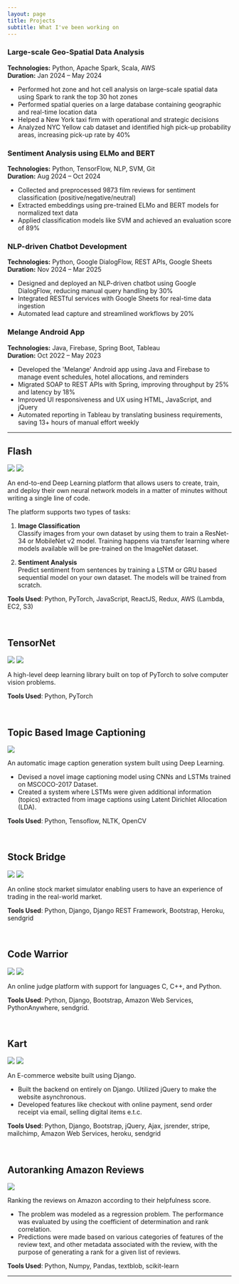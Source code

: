 ```yaml
---
layout: page
title: Projects
subtitle: What I've been working on
---
```


### Large-scale Geo-Spatial Data Analysis
**Technologies:** Python, Apache Spark, Scala, AWS  
**Duration:** Jan 2024 – May 2024

- Performed hot zone and hot cell analysis on large-scale spatial data using Spark to rank the top 30 hot zones
- Performed spatial queries on a large database containing geographic and real-time location data
- Helped a New York taxi firm with operational and strategic decisions
- Analyzed NYC Yellow cab dataset and identified high pick-up probability areas, increasing pick-up rate by 40%

### Sentiment Analysis using ELMo and BERT
**Technologies:** Python, TensorFlow, NLP, SVM, Git  
**Duration:** Aug 2024 – Oct 2024

- Collected and preprocessed 9873 film reviews for sentiment classification (positive/negative/neutral)
- Extracted embeddings using pre-trained ELMo and BERT models for normalized text data
- Applied classification models like SVM and achieved an evaluation score of 89%

### NLP-driven Chatbot Development
**Technologies:** Python, Google DialogFlow, REST APIs, Google Sheets  
**Duration:** Nov 2024 – Mar 2025

- Designed and deployed an NLP-driven chatbot using Google DialogFlow, reducing manual query handling by 30%
- Integrated RESTful services with Google Sheets for real-time data ingestion
- Automated lead capture and streamlined workflows by 20%

### Melange Android App
**Technologies:** Java, Firebase, Spring Boot, Tableau  
**Duration:** Oct 2022 – May 2023

- Developed the 'Melange' Android app using Java and Firebase to manage event schedules, hotel allocations, and reminders
- Migrated SOAP to REST APIs with Spring, improving throughput by 25% and latency by 18%
- Improved UI responsiveness and UX using HTML, JavaScript, and jQuery
- Automated reporting in Tableau by translating business requirements, saving 13+ hours of manual effort weekly

---

## Flash

<a href="https://shan18.github.io/Flash" target="_blank"><img src="https://img.shields.io/badge/Website-9cf"></a>
<a href="https://github.com/shan18/Flash" target="_blank"><img src="https://img.shields.io/badge/GitHub-blue"></a>

An end-to-end Deep Learning platform that allows users to create, train, and deploy their own neural network models in a matter of minutes without writing a single line of code.

The platform supports two types of tasks:

1. **Image Classification**  
   Classify images from your own dataset by using them to train a ResNet-34 or MobileNet v2 model. Training happens via transfer learning where models available will be pre-trained on the ImageNet dataset.

2. **Sentiment Analysis**  
   Predict sentiment from sentences by training a LSTM or GRU based sequential model on your own dataset. The models will be trained from scratch.

**Tools Used**: Python, PyTorch, JavaScript, ReactJS, Redux, AWS (Lambda, EC2, S3)

<br/>

## TensorNet

<a href="https://pypi.org/project/torch-tensornet/" target="_blank"><img src="https://img.shields.io/badge/PyPI-9cf"></a>
<a href="https://github.com/shan18/TensorNet" target="_blank"><img src="https://img.shields.io/badge/GitHub-blue"></a>

A high-level deep learning library built on top of PyTorch to solve computer vision problems.

**Tools Used**: Python, PyTorch

<br/>

## Topic Based Image Captioning

<a href="https://github.com/shan18/Topic-Based-Image-Captioning" target="_blank"><img src="https://img.shields.io/badge/GitHub-blue"></a>

An automatic image caption generation system built using Deep Learning.

- Devised a novel image captioning model using CNNs and LSTMs trained on MSCOCO-2017 Dataset.
- Created a system where LSTMs were given additional information (topics) extracted from image captions using Latent Dirichlet Allocation (LDA).

**Tools Used**: Python, Tensoflow, NLTK, OpenCV

<br/>

## Stock Bridge

<a href="https://stock-bridge.herokuapp.com" target="_blank"><img src="https://img.shields.io/badge/Website-9cf"></a>
<a href="https://github.com/shan18/Stock-Bridge" target="_blank"><img src="https://img.shields.io/badge/GitHub-blue"></a>

An online stock market simulator enabling users to have an experience of trading in the real-world market.

**Tools Used**: Python, Django, Django REST Framework, Bootstrap, Heroku, sendgrid

<br/>

## Code Warrior

<a href="https://nitmz.pythonanywhere.com/" target="_blank"><img src="https://img.shields.io/badge/Website-9cf"></a>
<a href="https://github.com/shan18/Code-Warrior" target="_blank"><img src="https://img.shields.io/badge/GitHub-blue"></a>

An online judge platform with support for languages C, C++, and Python.

**Tools Used**: Python, Django, Bootstrap, Amazon Web Services, PythonAnywhere, sendgrid.

<br/>

## Kart

<a href="https://shan-kart.herokuapp.com/" target="_blank"><img src="https://img.shields.io/badge/Website-9cf"></a>
<a href="https://github.com/shan18/Kart" target="_blank"><img src="https://img.shields.io/badge/GitHub-blue"></a>

An E-commerce website built using Django.

- Built the backend on entirely on Django. Utilized jQuery to make the website asynchronous.
- Developed features like checkout with online payment, send order receipt via email, selling digital items e.t.c.

**Tools Used**: Python, Django, Bootstrap, jQuery, Ajax, jsrender, stripe, mailchimp, Amazon Web Services, heroku, sendgrid

<br/>

## Autoranking Amazon Reviews

<a href="https://github.com/shan18/Autoranking-Amazon-Reviews" target="_blank"><img src="https://img.shields.io/badge/GitHub-blue"></a>

Ranking the reviews on Amazon according to their helpfulness score.

- The problem was modeled as a regression problem. The performance was evaluated by using the coefficient of determination and rank correlation.
- Predictions were made based on various categories of features of the review text, and other metadata associated with the review, with the purpose of generating a rank for a given list of reviews.

**Tools Used**: Python, Numpy, Pandas, textblob, scikit-learn

---
